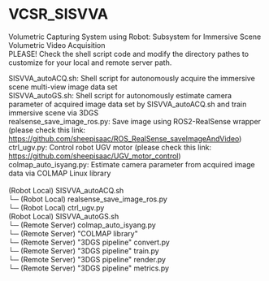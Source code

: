 # VCSR_SISVVA 
Volumetric Capturing System using Robot: Subsystem for Immersive Scene Volumetric Video Acquisition <br/>
PLEASE! Check the shell script code and modify the directory pathes to customize for your local and remote server path. <br/>

SISVVA_autoACQ.sh:             Shell script for autonomously acquire the immersive scene multi-view image data set <br/>
SISVVA_autoGS.sh:              Shell script for autonomously estimate camera parameter of acquired image data set by SISVVA_autoACQ.sh and train immersive scene via 3DGS <br/>
realsense_save_image_ros.py:   Save image using ROS2-RealSense wrapper (please check this link: https://github.com/sheepisaac/ROS_RealSense_saveImageAndVideo) <br/>
ctrl_ugv.py:                   Control robot UGV motor (please check this link: https://github.com/sheepisaac/UGV_motor_control) <br/>
colmap_auto_isyang.py:         Estimate camera parameter from acquired image data via COLMAP Linux library <br/>
 <br/>
(Robot Local) SISVVA_autoACQ.sh <br/>
  └─ (Robot Local) realsense_save_image_ros.py <br/>
  └─ (Robot Local) ctrl_ugv.py <br/>
(Robot Local) SISVVA_autoGS.sh <br/>
  └─ (Remote Server) colmap_auto_isyang.py <br/>
      └─ (Remote Server) "COLMAP library"  <br/>
  └─ (Remote Server) "3DGS pipeline" convert.py <br/>
  └─ (Remote Server) "3DGS pipeline" train.py <br/>
  └─ (Remote Server) "3DGS pipeline" render.py <br/>
  └─ (Remote Server) "3DGS pipeline" metrics.py <br/>
